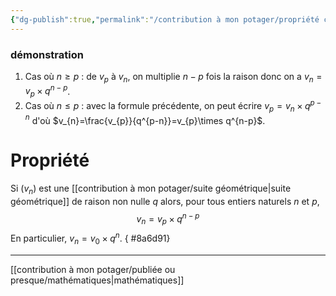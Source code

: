 ```yaml
---
{"dg-publish":true,"permalink":"/contribution à mon potager/propriété calculant chaque terme d'une suite géométrique/"}
---
```


### démonstration
1. Cas où $n\ge p$ : de $v_{p}$ à $v_{n}$, on multiplie $n-p$ fois la raison donc on a $v_{n}=v_{p}\times q^{n-p}$.
2. Cas où $n\le p$ : avec la formule précédente, on peut écrire $v_{p}=v_{n}\times q^{p-n}$ d'où $v_{n}=\frac{v_{p}}{q^{p-n}}=v_{p}\times q^{n-p}$.
# Propriété
Si $(v_{n})$ est une [[contribution à mon potager/suite géométrique\|suite géométrique]] de raison non nulle $q$ alors, pour tous entiers naturels $n$ et $p$, $$v_{n}=v_{p}\times q^{n-p}$$
En particulier, $v_{n}=v_{0}\times q^{n}$.
{ #8a6d91}


---
[[contribution à mon potager/publiée ou presque/mathématiques\|mathématiques]]